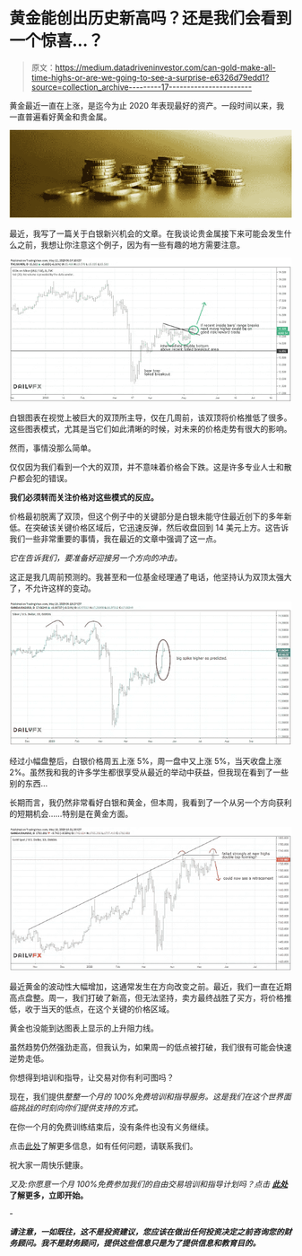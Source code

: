# 黄金能创出历史新高吗？还是我们会看到一个惊喜…？

> 原文：<https://medium.datadriveninvestor.com/can-gold-make-all-time-highs-or-are-we-going-to-see-a-surprise-e6326d79edd1?source=collection_archive---------17----------------------->

黄金最近一直在上涨，是迄今为止 2020 年表现最好的资产。一段时间以来，我一直普遍看好黄金和贵金属。

![](img/ec1a0f2bd5c92ca7bcd1b214931f1e57.png)

最近，我写了一篇关于白银新兴机会的文章。在我谈论贵金属接下来可能会发生什么之前，我想让你注意这个例子，因为有一些有趣的地方需要注意。

![](img/a70b530d514661c92a36cd2af25f44c9.png)

白银图表在视觉上被巨大的双顶所主导，仅在几周前，该双顶将价格推低了很多。这些图表模式，尤其是当它们如此清晰的时候，对未来的价格走势有很大的影响。

然而，事情没那么简单。

仅仅因为我们看到一个大的双顶，并不意味着价格会下跌。这是许多专业人士和散户都会犯的错误。

**我们必须转而关注价格对这些模式的反应。**

价格最初脱离了双顶，但这个例子中的关键部分是白银未能守住最近创下的多年新低。在突破该关键价格区域后，它迅速反弹，然后收盘回到 14 美元上方。这告诉我们一些非常重要的事情，我在最近的文章中强调了这一点。

*它在告诉我们，要准备好迎接另一个方向的冲击。*

这正是我几周前预测的。我甚至和一位基金经理通了电话，他坚持认为双顶太强大了，不允许这样的变动。

![](img/c3ade7e5405bd148d8e7d978789a6c8f.png)

经过小幅盘整后，白银价格周五上涨 5%，周一盘中又上涨 5%，当天收盘上涨 2%。虽然我和我的许多学生都很享受从最近的举动中获益，但我现在看到了一些别的东西…

长期而言，我仍然非常看好白银和黄金，但本周，我看到了一个从另一个方向获利的短期机会……特别是在黄金方面。

![](img/a61015fff1b5ba923238e309bfa153d8.png)

最近黄金的波动性大幅增加，这通常发生在方向改变之前。最近，我们一直在近期高点盘整。周一，我们打破了新高，但无法坚持，卖方最终战胜了买方，将价格推低，收于当天的低点，在这个关键的价格区域。

黄金也没能到达图表上显示的上升阻力线。

虽然趋势仍然强劲走高，但我认为，如果周一的低点被打破，我们很有可能会快速逆势走低。

你想得到培训和指导，让交易对你有利可图吗？

现在，我们提供*整整一个月的 100%免费培训和指导服务。这是我们在这个世界面临挑战的时刻向你们提供支持的方式。*

在你一个月的免费训练结束后，没有条件也没有义务继续。

点击[此处](http://go.mangrovetrading.com/corona)了解更多信息，如有任何问题，请联系我们。

祝大家一周快乐健康。

*又及:你愿意一个月 100%免费参加我们的自由交易培训和指导计划吗？点击* [***此处***](http://go.mangrovetrading.com/corona)**了解更多，立即开始。**

*-*

***请注意，一如既往，这不是投资建议，您应该在做出任何投资决定之前咨询您的财务顾问。我不是财务顾问，提供这些信息只是为了提供信息和教育目的。***